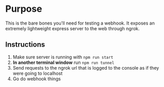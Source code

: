 # Purpose

This is the bare bones you'll need for testing a webhook. It exposes an extremely lightweight express server to the web through ngrok.

## Instructions

1. Make sure server is running with `npm run start`
2. **In another terminal window** run `npm run tunnel`
3. Send requests to the ngrok url that is logged to the console as if they were going to localhost
4. Go do webhook things
